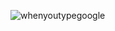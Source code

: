 ![whenyoutypegoogle](https://github.com/YoungKing-Joshua/alx-system_engineering-devops/assets/110766878/931677cc-b0cc-4869-a15c-0590993a2c31)
